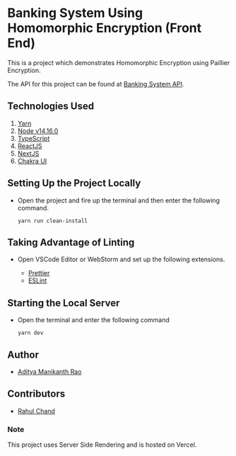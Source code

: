 # Banking System Using Homomorphic Encryption (Front End)

This is a project which demonstrates Homomorphic Encryption using Paillier Encryption.

The API for this project can be found at [Banking System API](https://github.com/AdityaManikanth2810/Banking-System-API).

## Technologies Used

1. [Yarn](https://yarnpkg.com/)
2. [Node v14.16.0](https://nodejs.org)
3. [TypeScript](https://www.typescriptlang.org/)
4. [ReactJS](https://reactjs.org/)
5. [NextJS](https://nextjs.org/)
6. [Chakra UI](https://chakra-ui.com/)

## Setting Up the Project Locally

- Open the project and fire up the terminal and then enter the following command.

  ```
  yarn run clean-install
  ```

## Taking Advantage of Linting

- Open VSCode Editor or WebStorm and set up the following extensions.

  - [Prettier](https://marketplace.visualstudio.com/items?itemName=esbenp.prettier-vscode)
  - [ESLint](https://marketplace.visualstudio.com/items?itemName=dbaeumer.vscode-eslint)

## Starting the Local Server

- Open the terminal and enter the following command

  ```
  yarn dev
  ```

## Author

- [Aditya Manikanth Rao](https://github.com/AdityaManikanth2810)

## Contributors

- [Rahul Chand](https://github.com/GRahul108)

### Note

This project uses Server Side Rendering and is hosted on Vercel.
